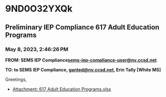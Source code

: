 # 9ND0O32YXQk
## Preliminary IEP Compliance 617 Adult Education Programs
### May 8, 2023, 2:46:26 PM
**FROM: SEMS IEP Compliance<sems-iep-compliance-user@nv.ccsd.net>**

**TO: to SEMS IEP Compliance, ganted@nv.ccsd.net, Erin Tally [White MS]**


Greetings, 





* [Attachment: 617 Adult Education Programs.xlsx](9ND0O32YXQk-attachment-1.xlsx)
